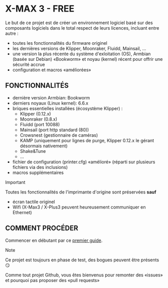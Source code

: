 # X-MAX 3 - FREE

Le but de ce projet est de créer un environnement logiciel basé sur des composants logiciels dans le total respect de leurs licences, incluant entre autre :
- toutes les fonctionnalités du firmware originel
- les dernières versions de Klipper, Moonraker, Fluidd, Mainsail, …
- une version la plus récente du système d'exloitation (OS), Armbian (basée sur Debian) «Bookworm» et noyau (kernel) récent pour offrir une sécurité accrue
- configuration et macros «améliorées»

## FONCTIONNALITÉS

- dernière version Armbian: Bookworm
- derniers noyaux (Linux kernel): 6.6.x
- briques essentielles installées (écosystème Klipper) :
  - Klipper (0.12.x)
  - Moonraker (0.8.x)
  - Fluidd (port 10088)
  - Mainsail (port http standard (80))
  - Crowsnest (gestionnaire de caméras)
  - KAMP (uniquement pour lignes de purge, Klipper 0.12.x le gérant désormais nativement)
  - Shake&Tune
  - …
- fichier de configuration (printer.cfg) «amélioré» (réparti sur plusieurs fichiers via des inclusions)
- macros supplémentaires

> [!IMPORTANT]
>
> Toutes les fonctionnalités de l'imprimante d'origine sont préservées **sauf**
> - écran tactile originel
> - Wifi (X-Max3 / X-Plus3 peuvent heureusement communiquer en Ethernet)

## COMMENT PROCÉDER

Commencer en débutant par ce [premier guide](./Mise-a-jour/installation-OS.md).

> [!NOTE]
> Ce projet est toujours en phase de test, des bogues peuvent être présents 😏
> 
> Comme tout projet Github, vous êtes bienvenus pour remonter des «issues» et pourquoi pas proposer des «pull requests»
> 


